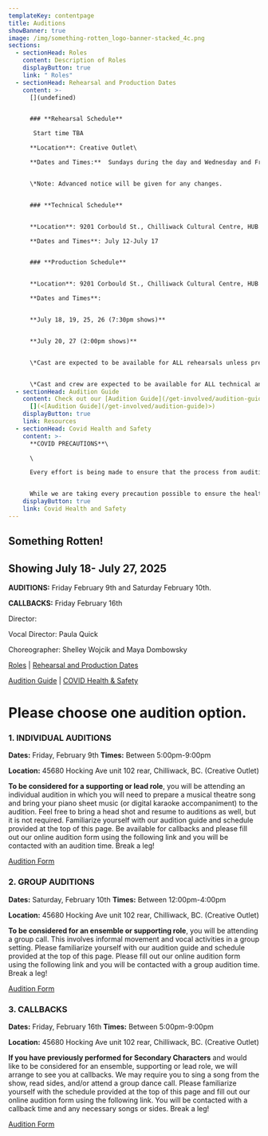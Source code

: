 ```yaml
---
templateKey: contentpage
title: Auditions
showBanner: true
image: /img/something-rotten_logo-banner-stacked_4c.png
sections:
  - sectionHead: Roles
    content: Description of Roles
    displayButton: true
    link: " Roles"
  - sectionHead: Rehearsal and Production Dates
    content: >-
      [](undefined)


      ### **Rehearsal Schedule**

       Start time TBA

      **Location**: Creative Outlet\

      **Dates and Times:**  Sundays during the day and Wednesday and Friday evenings.  July-weekday eveings and all day weekends


      \*Note: Advanced notice will be given for any changes.


      ### **Technical Schedule**


      **Location**: 9201 Corbould St., Chilliwack Cultural Centre, HUB Theatre, Chilliwack. \

      **Dates and Times**: July 12-July 17


      ### **Production Schedule**


      **Location**: 9201 Corbould St., Chilliwack Cultural Centre, HUB Theatre, Chilliwack.\

      **Dates and Times**: 


      **July 18, 19, 25, 26 (7:30pm shows)**


      **J﻿uly 20, 27 (2:00pm shows)**


      \*Cast are expected to be available for ALL rehearsals unless previously discussed with director.


      \*Cast and crew are expected to be available for ALL technical and production dates.
  - sectionHead: Audition Guide
    content: Check out our [Audition Guide](/get-involved/audition-guide)
      [](<[Audition Guide](/get-involved/audition-guide)>)
    displayButton: true
    link: Resources
  - sectionHead: Covid Health and Safety
    content: >-
      **COVID PRECAUTIONS**\

      \

      Every effort is being made to ensure that the process from auditions to performance, will comply with all current safety restrictions as outlined by the BC Ministry of Health and BC Centre for Disease Control. 


      While we are taking every precaution possible to ensure the health and safety of all cast, crew and audience members, we understand that everyone has different comfort levels around Covid and wish to do our best to accommodate these different comfort levels
    displayButton: true
    link: Covid Health and Safety
---
```

## Something Rotten!

## Showing July 18- July 27, 2025

**AUDITIONS:**  Friday February 9th and Saturday February 10th.

**CALLBACKS:**  Friday February 16th

Director:  

Vocal Director:  Paula Quick

Choreographer:  Shelley Wojcik and Maya Dombowsky

[Roles](#roles) | [Rehearsal and Production Dates ](<#rehearsal and production dates>)

[Audition Guide](<#audition guide>) | [COVID Health & Safety](#covid%20health%20and%20safety)

# **Please choose one audition option.**

### **1. INDIVIDUAL AUDITIONS**

**Dates:**  Friday, February 9th  **Times:**  Between 5:00pm-9:00pm

**Location:**  45680 Hocking Ave unit 102 rear, Chilliwack, BC.  (Creative Outlet)

**To be considered for a supporting or lead role**, you will be attending an individual audition in which you will need to prepare a musical theatre song and bring your piano sheet music (or digital karaoke accompaniment) to the audition. Feel free to bring a head shot and resume to auditions as well, but it is not required.  Familiarize yourself with our audition guide and schedule provided at the top of this page. Be available for callbacks and please fill out our online audition form using the following link and you will be contacted with an audition time.  Break a leg!

[ Audition Form](https://forms.gle/mo77G5eRmyBPWrmLA)

### **2.  GROUP AUDITIONS**

**Dates:**  Saturday, February 10th  **Times:**  Between 12:00pm-4:00pm

**Location:**  45680 Hocking Ave unit 102 rear, Chilliwack, BC.  (Creative Outlet)

**To be considered for an ensemble or supporting role**, you will be attending a group call.  This involves informal movement and vocal activities in a group setting.   Please familiarize yourself with our audition guide and schedule provided at the top of this page.   Please fill out our online audition form using the following link and you will be contacted with a group audition time.  Break a leg!

 [Audition Form](https://forms.gle/mo77G5eRmyBPWrmLA)

### **3.  CALLBACKS**

**Dates:**  Friday, February 16th  **Times:**  Between 5:00pm-9:00pm

**Location:**  45680 Hocking Ave unit 102 rear, Chilliwack, BC.  (Creative Outlet)

**If you have previously performed for Secondary Characters** and would like to be considered for an ensemble, supporting or lead role, we will arrange to see you at callbacks. We may require you to sing a song from the show, read sides, and/or attend a group dance call.  Please familiarize yourself with the schedule provided at the top of this page and fill out our online audition form using the following link.  You will be contacted with a callback time and any necessary songs or sides.  Break a leg!

 [Audition Form](https://forms.gle/mo77G5eRmyBPWrmLA)